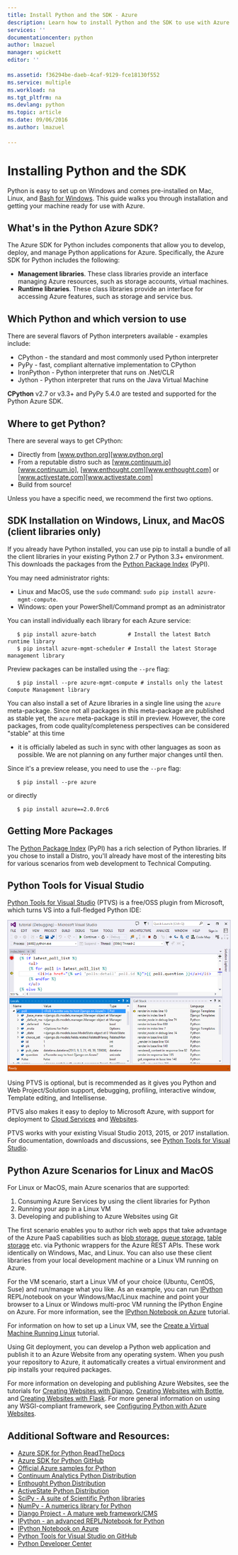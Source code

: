 ```yaml
---
title: Install Python and the SDK - Azure
description: Learn how to install Python and the SDK to use with Azure.
services: ''
documentationcenter: python
author: lmazuel
manager: wpickett
editor: ''

ms.assetid: f36294be-daeb-4caf-9129-fce18130f552
ms.service: multiple
ms.workload: na
ms.tgt_pltfrm: na
ms.devlang: python
ms.topic: article
ms.date: 09/06/2016
ms.author: lmazuel

---
```

# Installing Python and the SDK
Python is easy to set up on Windows and comes pre-installed on Mac, Linux, and [Bash for Windows](https://msdn.microsoft.com/commandline/wsl/about). This guide walks you through installation and getting your machine ready for use with Azure.

## What's in the Python Azure SDK?
The Azure SDK for Python includes components that allow you to develop, deploy, and manage Python applications for Azure. Specifically, the Azure SDK for Python includes the following:

* **Management libraries**. These class libraries provide an interface managing Azure resources, such as storage accounts, virtual machines.
* **Runtime libraries**. These class libraries provide an interface for accessing Azure features, such as storage and service bus.

## Which Python and which version to use
There are several flavors of Python interpreters available - examples include:

* CPython - the standard and most commonly used Python interpreter
* PyPy - fast, compliant alternative implementation to CPython
* IronPython - Python interpreter that runs on .Net/CLR
* Jython - Python interpreter that runs on the Java Virtual Machine

**CPython** v2.7 or v3.3+ and PyPy 5.4.0 are tested and supported for the Python Azure SDK.

## Where to get Python?
There are several ways to get CPython:

* Directly from [www.python.org][www.python.org]
* From a reputable distro such as [www.continuum.io][www.continuum.io], [www.enthought.com][www.enthought.com] or [www.activestate.com][www.activestate.com]
* Build from source!

Unless you have a specific need, we recommend the first two options.

## SDK Installation on Windows, Linux, and MacOS (client libraries only)
If you already have Python installed, you can use pip to install a bundle of all the client libraries in your existing Python 2.7 or Python 3.3+ environment. This downloads the packages from the [Python Package Index][Python Package Index] (PyPI).

You may need administrator rights:

* Linux and MacOS, use the `sudo` command: `sudo pip install azure-mgmt-compute`.
* Windows: open your PowerShell/Command prompt as an administrator

You can install individually each library for each Azure service:

```console
   $ pip install azure-batch          # Install the latest Batch runtime library
   $ pip install azure-mgmt-scheduler # Install the latest Storage management library
```

Preview packages can be installed using the `--pre` flag:

```console
   $ pip install --pre azure-mgmt-compute # installs only the latest Compute Management library
```

You can also install a set of Azure libraries in a single line using the `azure` meta-package. Since not all packages in this meta-package are published as stable yet, the `azure` meta-package is still in preview.
However, the core packages, from code quality/completeness perspectives can be considered "stable" at this time

* it is officially labeled as such in sync with other languages as soon as possible.
  We are not planning on any further major changes until then.

Since it's a preview release, you need to use the `--pre` flag:

```console
   $ pip install --pre azure
```

or directly

```console
   $ pip install azure==2.0.0rc6
```

## Getting More Packages
The [Python Package Index][Python Package Index] (PyPI) has a rich selection of Python libraries.  If you chose to install a Distro, you'll already have most of the interesting bits for various scenarios from web development to Technical Computing.

## Python Tools for Visual Studio
[Python Tools for Visual Studio][Python Tools for Visual Studio] (PTVS) is a free/OSS plugin from Microsoft, which turns VS into a full-fledged Python IDE:

![how-to-install-python-ptvs](./media/python-how-to-install/how-to-install-python-ptvs.png)

Using PTVS is optional, but is recommended as it gives you Python and Web Project/Solution support, debugging, profiling, interactive window, Template editing, and Intellisense.

PTVS also makes it easy to deploy to Microsoft Azure, with support for deployment to [Cloud Services](cloud-services/cloud-services-python-ptvs.md) and [Websites](app-service-web/web-sites-python-ptvs-django-mysql.md).

PTVS works with your existing Visual Studio 2013, 2015, or 2017 installation.  For documentation, downloads and discussions, see [Python Tools for Visual Studio].  

## Python Azure Scenarios for Linux and MacOS
For Linux or MacOS, main Azure scenarios that are supported:

1. Consuming Azure Services by using the client libraries for Python
2. Running your app in a Linux VM
3. Developing and publishing to Azure Websites using Git

The first scenario enables you to author rich web apps that take advantage of the Azure PaaS capabilities such as [blob storage](virtual-machines/linux/quick-create-cli.md?toc=%2fazure%2fvirtual-machines%2flinux%2ftoc.json), [queue storage](storage/queues/storage-python-how-to-use-queue-storage.md), [table storage](cosmos-db/table-storage-how-to-use-python.md) etc. via Pythonic wrappers for the Azure REST APIs. These work identically on Windows, Mac, and Linux.  You can also use these client libraries from your local development machine or a Linux VM running on Azure.

For the VM scenario, start a Linux VM of your choice (Ubuntu, CentOS, Suse) and run/manage what you like.  As an example, you can run [IPython][IPython] REPL/notebook on your Windows/Mac/Linux machine and point your browser to a Linux or Windows multi-proc VM running the IPython Engine on Azure. For more information, see the [IPython Notebook on Azure](virtual-machines/linux/jupyter-notebook.md?toc=%2fazure%2fvirtual-machines%2flinux%2ftoc.json) tutorial.

For information on how to set up a Linux VM, see the [Create a Virtual Machine Running Linux](virtual-machines/linux/quick-create-cli.md?toc=%2fazure%2fvirtual-machines%2flinux%2ftoc.json) tutorial.

Using Git deployment, you can develop a Python web application and publish it to an Azure Website from any operating system.  When you push your repository to Azure, it automatically creates a virtual environment and pip installs your required packages.

For more information on developing and publishing Azure Websites, see the tutorials for [Creating Websites with Django](app-service-web/web-sites-python-create-deploy-django-app.md), [Creating Websites with Bottle](app-service-web/web-sites-python-create-deploy-bottle-app.md), and [Creating Websites with Flask](app-service-web/web-sites-python-create-deploy-flask-app.md). For more general information on using any WSGI-compliant framework, see [Configuring Python with Azure Websites](app-service-web/web-sites-python-configure.md).

## Additional Software and Resources:
* [Azure SDK for Python ReadTheDocs](http://azure-sdk-for-python.readthedocs.io/en/latest/)
* [Azure SDK for Python GitHub](https://github.com/Azure/azure-sdk-for-python)
* [Official Azure samples for Python](https://azure.microsoft.com/documentation/samples/?platform=python)
* [Continuum Analytics Python Distribution][Continuum Analytics Python Distribution]
* [Enthought Python Distribution][Enthought Python Distribution]
* [ActiveState Python Distribution][ActiveState Python Distribution]
* [SciPy - A suite of Scientific Python libraries][SciPy - A suite of Scientific Python libraries]
* [NumPy - A numerics library for Python][NumPy - A numerics library for Python]
* [Django Project - A mature web framework/CMS][Django Project - A mature web framework/CMS]
* [IPython - an advanced REPL/Notebook for Python][IPython - an advanced REPL/Notebook for Python]
* [IPython Notebook on Azure](virtual-machines/linux/jupyter-notebook.md?toc=%2fazure%2fvirtual-machines%2flinux%2ftoc.json)
* [Python Tools for Visual Studio on GitHub][Python Tools for Visual Studio on GitHub]
* [Python Developer Center](/develop/python/)

[Continuum Analytics Python Distribution]: http://continuum.io
[Enthought Python Distribution]: http://www.enthought.com
[ActiveState Python Distribution]: http://www.activestate.com
[www.python.org]: http://www.python.org
[www.continuum.io]: http://continuum.io
[www.enthought.com]: http://www.enthought.com
[www.activestate.com]: http://www.activestate.com
[SciPy - A suite of Scientific Python libraries]: http://www.scipy.org
[NumPy - A numerics library for Python]: http://www.numpy.org
[Django Project - A mature web framework/CMS]: http://www.djangoproject.com
[IPython - an advanced REPL/Notebook for Python]: http://ipython.org
[IPython]: http://ipython.org
[IPython Notebook on Azure]: virtual-machines-linux-jupyter-notebook.md
[Cloud Services]: cloud-services-python-ptvs.md
[Websites]: web-sites-python-ptvs-django-mysql.md
[Python Tools for Visual Studio]: http://aka.ms/ptvs
[Python Tools for Visual Studio on GitHub]: https://github.com/microsoft/ptvs
[Python Package Index]: http://pypi.python.org/pypi
[Microsoft Azure SDK for Python 2.7]: http://go.microsoft.com/fwlink/?LinkId=254281
[Microsoft Azure SDK for Python 3.4]: http://go.microsoft.com/fwlink/?LinkID=516990
[Setting up a Linux VM via the Azure portal]: create-and-configure-opensuse-vm-in-portal.md
[How to use the Azure Command-Line Interface]: crossplat-cmd-tools.md
[Create a Virtual Machine Running Linux]: virtual-machines-linux-quick-create-cli.md
[Creating Websites with Django]: web-sites-python-create-deploy-django-app.md
[Creating Websites with Bottle]: web-sites-python-create-deploy-bottle-app.md
[Creating Websites with Flask]: web-sites-python-create-deploy-flask-app.md
[Configuring Python with Azure Websites]: web-sites-python-configure.md
[table storage]: storage-python-how-to-use-table-storage.md
[queue storage]: storage-python-how-to-use-queue-storage.md
[blob storage]:storage/blobs/storage-python-how-to-use-blob-storage.md
